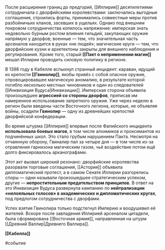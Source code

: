
После расширения границ до предгорий, [[Иллирия]] десятилетиями сотрудничала с дворфийскими королевствами: заключались выгодные соглашения, строились форты, принимались совместные меры против разбойничьих кланов, засевших в ущельях. Однако под внешним покровом сотрудничества копилось напряжение: имперская знать недовольно бурным ростом влияния гильдий, закупающих оружие напрямую у дворфов; военные — тем, что значительная часть арсеналов находится в руках «не людей»; магические круги — тем, что дворфийские кузни и архетектоны закрыты для внешнего наблюдения и регулирования. Кроме того, старый **[[Пакт о неприменении магии]]** мешал Иллирии проводить силовую политику в регионе.

В 1398 году в Кабелле вспыхнул странный инцидент: караван, идущий из крепости **[[Гвинолир]]**, якобы привёз с собой опасное оружие, спровоцировавшее магическую аномалию, в результате которой погибло несколько местных чиновников и один из следователей [[Инквизиция Вудуса|Инквизиции]]. Имперская сторона объявила произошедшее **агрессией со стороны дворфов**, приписав им намеренное использование запретного оружия. Уже через неделю в регион были введены части Восточного легиона, которые, не объявляя войны, осадили **Гвинолир** — одну из древнейших крепостей дворфийской конфедерации.

Во время штурма [[Иллирия]] впервые после Фалийского инцидента **использовала боевых магов**, в том числе алхимиков и проксимантов из подчинённых школ. Это стало грубым нарушением Пакта. Несмотря на отчаянную оборону, Гвиналир пал за четыре дня — в том числе из-за отравления гарнизона магическим газом, чьё воздействие потом ещё долго фиксировалось арканографами.

Этот акт вызвал широкий резонанс: дворфийские королевства разорвали торговые соглашения,  [[Астория]] объявила дипломатический протест, а в самом Сенате Иллирии разгорелись споры — одни называли произошедшее стратегическим успехом, другие — **непростительным предательством принципов**. В ответ на это Инквизиция Вудуса развернула кампанию по **нейтрализации «нелояльных голосов» в академических и дипломатических кругах**, под предлогом сотрудничества с дворфами.

Успех взятия Гвинолира только подстегнул Империю и воодушевил её жителей. Вскоре после завладения Иллирией арсеналом цитадели, была сформирована [[Восточная армия]], направленная на штурм [[Древний Валлир|Древнего Валлира]].

**[[Кабелла]]** 

#событие